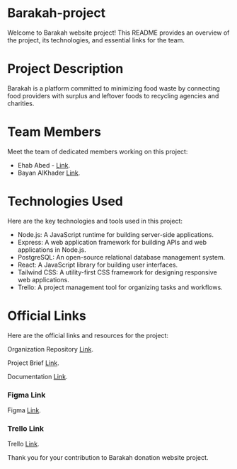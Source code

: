 # Barakah-project

Welcome to Barakah website project! This README provides an overview of the project, its technologies, and essential links for the team.

# Project Description

Barakah is a platform committed to minimizing food waste by connecting food providers with surplus and leftover foods to recycling agencies and charities.

# Team Members

Meet the team of dedicated members working on this project:

- Ehab Abed - [Link](https://github.com/Ehabdhafer).
- Bayan AlKhader [Link](https://github.com/b-ayan).

# Technologies Used

Here are the key technologies and tools used in this project:

- Node.js: A JavaScript runtime for building server-side applications.
- Express: A web application framework for building APIs and web applications in Node.js.
- PostgreSQL: An open-source relational database management system.
- React: A JavaScript library for building user interfaces.
- Tailwind CSS: A utility-first CSS framework for designing responsive web applications.
- Trello: A project management tool for organizing tasks and workflows.

# Official Links

Here are the official links and resources for the project:

Organization Repository [Link](https://github.com/Barakahproject/Barakah-project).

Project Brief [Link](https://drive.google.com/file/d/1N-H7coPP_w5kpWO4gsPFz3MvCUdHoQxa/view?usp=sharing).

Documentation [Link](https://drive.google.com/file/d/1km9hNA6CjxSMn6X8F2IkxtT_LVjb9T56/view?usp=sharing).

### Figma Link

Figma [Link](https://www.figma.com/file/7ejtRMWKFs4jvjC5g9KLnc/Barakah?type=design&node-id=0-1&mode=design&t=g1nnqj1Xi7jDisLj-0).

### Trello Link

Trello [Link](https://trello.com/b/8NOxqDp3/barakah).

Thank you for your contribution to Barakah donation website project.
